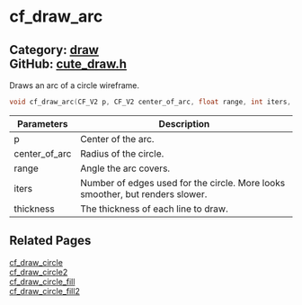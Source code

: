 [](../header.md ':include')

# cf_draw_arc

Category: [draw](/api_reference?id=draw)  
GitHub: [cute_draw.h](https://github.com/RandyGaul/cute_framework/blob/master/include/cute_draw.h)  
---

Draws an arc of a circle wireframe.

```cpp
void cf_draw_arc(CF_V2 p, CF_V2 center_of_arc, float range, int iters, float thickness);
```

Parameters | Description
--- | ---
p | Center of the arc.
center_of_arc | Radius of the circle.
range | Angle the arc covers.
iters | Number of edges used for the circle. More looks smoother, but renders slower.
thickness | The thickness of each line to draw.

## Related Pages

[cf_draw_circle](/draw/cf_draw_circle.md)  
[cf_draw_circle2](/draw/cf_draw_circle2.md)  
[cf_draw_circle_fill](/draw/cf_draw_circle_fill.md)  
[cf_draw_circle_fill2](/draw/cf_draw_circle_fill2.md)  
